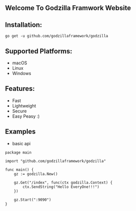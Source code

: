 ## Welcome To Godzilla Framwork Website

## Installation:
```
go get -u github.com/godzillaframework/godzilla
```

## Supported Platforms:
- macOS
- Linux
- Windows

## Features:
- Fast
- Lightweight
- Secure
- Easy Peasy :)

## Examples

- basic api
```
package main

import "github.com/godzillaframework/godzilla"

func main() {
	gz := godzilla.New()

	gz.Get("/index", func(ctx godzilla.Context) {
		ctx.SendString("Hello EveryOne!!!")
	})

	gz.Start(":9090")
}
```
